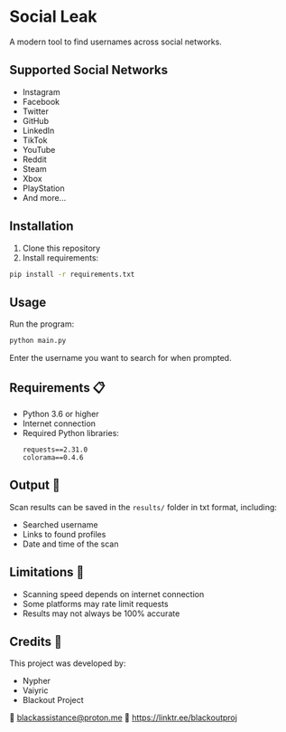 # Social Leak

A modern tool to find usernames across social networks.

## Supported Social Networks

- Instagram
- Facebook
- Twitter
- GitHub
- LinkedIn
- TikTok
- YouTube
- Reddit
- Steam
- Xbox
- PlayStation
- And more...

## Installation

1. Clone this repository
2. Install requirements:
```bash
pip install -r requirements.txt
```

## Usage

Run the program:
```bash
python main.py
```

Enter the username you want to search for when prompted.

## Requirements 📋

- Python 3.6 or higher
- Internet connection
- Required Python libraries:
  ```
  requests==2.31.0
  colorama==0.4.6
  ```

## Output 📝

Scan results can be saved in the `results/` folder in txt format, including:
- Searched username
- Links to found profiles
- Date and time of the scan

## Limitations 📌

- Scanning speed depends on internet connection
- Some platforms may rate limit requests
- Results may not always be 100% accurate

## Credits 👥

This project was developed by:
- Nypher
- Vaiyric
- Blackout Project

📧 blackassistance@proton.me
🔗 https://linktr.ee/blackoutproj 
